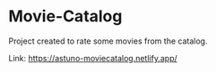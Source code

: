 # Movie-Catalog
Project created to rate some movies from the catalog.

Link: https://astuno-moviecatalog.netlify.app/
